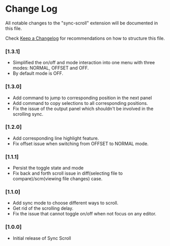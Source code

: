 # Change Log

All notable changes to the "sync-scroll" extension will be documented in this file.

Check [Keep a Changelog](http://keepachangelog.com/) for recommendations on how to structure this file.

### [1.3.1]

- Simplified the on/off and mode interaction into one menu with three modes: NORMAL, OFFSET and OFF.
- By default mode is OFF.

### [1.3.0]

- Add command to jump to corresponding position in the next panel
- Add command to copy selections to all corresponding positions.
- Fix the issue of the output panel which shouldn't be involved in the scrolling sync.

### [1.2.0]

- Add corresponding line highlight feature.
- Fix offset issue when switching from OFFSET to NORMAL mode.

### [1.1.1]

- Persist the toggle state and mode
- Fix back and forth scroll issue in diff(selecting file to compare)/scm(viewing file changes) case.

### [1.1.0]

- Add sync mode to choose different ways to scroll.
- Get rid of the scrolling delay.
- Fix the issue that cannot toggle on/off when not focus on any editor.

### [1.0.0]

- Initial release of Sync Scroll